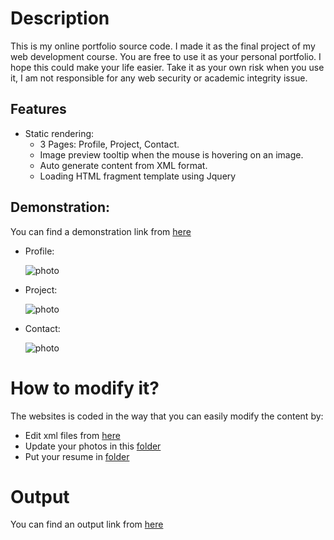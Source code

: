 # Description
This is my online portfolio source code. I made it as the final project of my web development course.
You are free to use it as your personal portfolio. I hope this could make your life easier.
Take it as your own risk when you use it, I am not responsible for any web security or academic integrity issue.

## Features
* Static rendering:
  * 3 Pages: Profile, Project, Contact.
  * Image preview tooltip when the mouse is hovering on an image.
  * Auto generate content from XML format.
  * Loading HTML fragment template using Jquery

## Demonstration:
You can find a demonstration link from [here](https://jimmyvo2410.github.io/)    
* Profile: 

    ![photo](https://github.com/jimmyvo2410/Portfolio/blob/master/doc/profile.JPG)
    
* Project: 

    ![photo](https://github.com/jimmyvo2410/Portfolio/blob/master/doc/project.JPG)
    
* Contact: 

    ![photo](https://github.com/jimmyvo2410/Portfolio/blob/master/doc/contact.JPG)
    
    


# How to modify it?
The websites is coded in the way that you can easily modify the content by:
* Edit xml files from [here](https://github.com/jimmyvo2410/Portfolio/tree/master/xml "xml folder")
* Update your photos in this [folder](https://github.com/jimmyvo2410/Portfolio/tree/master/images "photo folder") 
* Put your resume in [folder](https://github.com/jimmyvo2410/Portfolio/tree/master/file "photo folder") 

# Output
You can find an output link from [here](https://jimmyvo.000webhostapp.com/index.html "Jimmy's Homepage")
